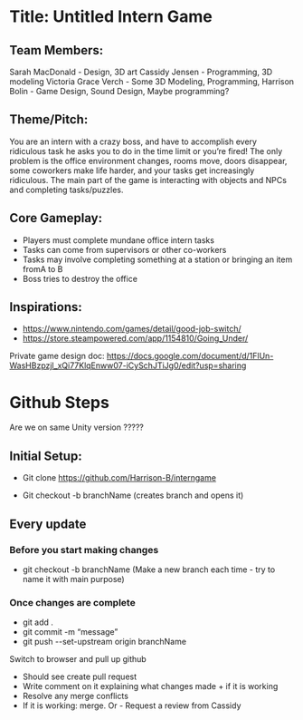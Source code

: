# Title: Untitled Intern Game

## Team Members:
Sarah MacDonald - Design, 3D art
Cassidy Jensen - Programming, 3D modeling
Victoria Grace Verch - Some 3D Modeling, Programming, 
Harrison Bolin - Game Design, Sound Design, Maybe programming?

## Theme/Pitch: 
You are an intern with a crazy boss, and have to accomplish every ridiculous task he asks you to do in the time limit or you’re fired! The only problem is the office environment changes, rooms move, doors disappear, some coworkers make life harder, and your tasks get increasingly ridiculous. The main part of the game is interacting with objects and NPCs and completing tasks/puzzles. 

## Core Gameplay:
- Players must complete mundane office intern tasks
- Tasks can come from supervisors or other co-workers
- Tasks may involve completing something at a station or bringing an item fromA to B
- Boss tries to destroy the office

## Inspirations:
- https://www.nintendo.com/games/detail/good-job-switch/
- https://store.steampowered.com/app/1154810/Going_Under/



Private game design doc: https://docs.google.com/document/d/1FlUn-WasHBzpzjl_xQi77KlqEnww07-iCySchJTiJg0/edit?usp=sharing

# Github Steps 

Are we on same Unity version ?????

## Initial Setup: 
- Git clone  https://github.com/Harrison-B/interngame 

- Git checkout -b branchName
(creates branch and opens it)

## Every update

### Before you start making changes
- git checkout -b branchName
(Make a new branch each time - try to name it with main purpose)

### Once changes are complete
- git add .
- git commit -m “message”
- git push --set-upstream origin branchName

Switch to browser and pull up github

- Should see create pull request
- Write comment on it explaining what changes made + if it is working
- Resolve any merge conflicts 
- If it is working: merge. Or - Request a review from Cassidy 
